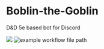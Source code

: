 # Boblin-the-Goblin
D&amp;D 5e based bot for Discord

![](https://api.ghprofile.me/view?username=emerald73-Boblin-the-Goblin&style=for-the-badge&color=green&label=Views)
![example workflow file path](https://github.com/Boblin-inc/Boblin-the-Goblin/workflows/.github/workflows/main.yml/badge.svg)
